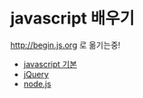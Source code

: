 # javascript 배우기

http://begin.js.org 로  옮기는중!

* [javascript 기본](http://niceaji.github.io/javascript-study/) 
* [jQuery](http://uixkr.github.io/jquery/)
* [node.js](http://uixkr.github.io/nodejs/)
